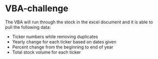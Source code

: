 # VBA-challenge
The VBA will run through the stock in the excel document and it is able to pull the following data:
* Ticker numbers while removing duplicates
* Yearly change for each ticker based on dates given
* Percent change from the beginning to end of year
* Total stock volume for each ticker
